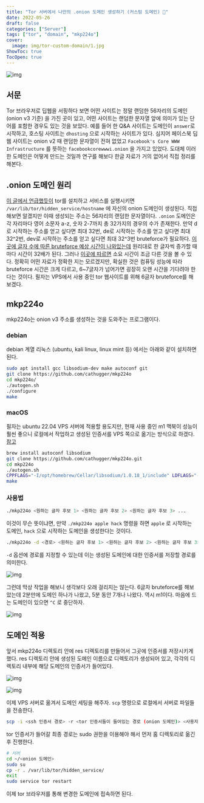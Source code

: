 ```yaml
---
title: "Tor 서버에서 나만의 .onion 도메인 생성하기 (커스텀 도메인) 🧅"
date: 2022-05-26
draft: false
categories: ["Server"]
tags: ["tor", "domain", "mkp224o"]
cover:
  image: img/tor-custom-domain/1.jpg
ShowToc: true
TocOpen: true
---
```


![img](/img/tor-custom-domain/1.jpg)

## 서문

Tor 브라우저로 딥웹을 서핑하다 보면 어떤 사이트는 정말 랜덤한 56자리의 도메인 (onion v3 기준) 을 가진 곳이 있고, 어떤 사이트는 랜덤한 문자열 앞에 의미가 있는 단어를 포함한 경우도 있는 것을 보았다. 예를 들어 한 Q&A 사이트는 도메인이 `answer`로 시작하고, 호스팅 사이트는 `dhosting` 으로 시작하는 사이트가 있다. 심지어 페이스북 딥웹 사이트는 onion v2 때 랜덤한 문자열이 전혀 없었고 `Facebook's Core WWW Infrastructure` 를 뜻하는 `facebookcorewwwi.onion` 을 가지고 있었다. 도대체 이러한 도메인은 어떻게 만드는 것일까 연구를 해보다 한글 자료가 거의 없어서 직접 정리를 해본다.

## .onion 도메인 원리

[이 글에서 언급했듯이](/posts/secret-hugo-blog) tor를 설치하고 서비스를 실행시키면 `/var/lib/tor/hidden_service/hostname` 에 자신의 onion 도메인이 생성된다. 직접 해보면 알겠지만 이때 생성되는 주소는 56자리의 랜덤한 문자열이다. `.onion` 도메인은 각 자리마다 영어 소문자 a-z, 숫자 2-7까지 총 32가지의 경우의 수가 존재한다. 만약 d로 시작하는 주소를 얻고 싶다면 최대 32번, de로 시작하는 주소를 얻고 싶다면 최대 32^2번, dev로 시작하는 주소를 얻고 싶다면 최대 32^3번 bruteforce가 필요하다. [이 곳에 글자 수에 따른 bruteforce 예상 시간이 나와있는데](https://pastebin.com/hdB8QU6z) 원리대로 한 글자씩 증가할 때 마다 시간이 32배가 된다. 그러나 [이곳에 따르면](https://leastwastefulcities.com/page-91/tor-7/#i-2) 소요 시간이 조금 다른 것을 볼 수 있다. 정확히 어떤 자료가 정확한 지는 모르겠지만, 확실한 것은 컴퓨팅 성능에 따라 bruteforce 시간은 크게 다르고, 6~7글자가 넘어가면 굉장히 오랜 시간을 기다려야 한다는 것이다. 필자는 VPS에서 사용 중인 tor 웹사이트를 위해 6글자 bruteforce를 해보겠다.

## mkp224o

mkp224o는 onion v3 주소를 생성하는 것을 도와주는 프로그램이다.

### debian

debian 계열 리눅스 (ubuntu, kali linux, linux mint 등) 에서는 아래와 같이 설치하면 된다.

```bash
sudo apt install gcc libsodium-dev make autoconf git
git clone https://github.com/cathugger/mkp224o
cd mkp224o/
./autogen.sh
./configure
make
```

### macOS

필자는 ubuntu 22.04 VPS 서버에 적용할 용도지만, 현재 사용 중인 m1 맥북이 성능이 훨씬 좋으니 로컬에서 작업하고 생성된 인증서를 VPS 쪽으로 옮기는 방식으로 하겠다. [참고](https://github.com/cathugger/mkp224o/issues/43)

```bash
brew install autoconf libsodium
git clone https://github.com/cathugger/mkp224o.git
cd mkp224o
./autogen.sh
CPPFLAGS="-I/opt/homebrew/Cellar/libsodium/1.0.18_1/include" LDFLAGS="-L/opt/homebrew/Cellar/libsodium/1.0.18_1/lib" ./configure
make
```

### 사용법

```bash
./mkp224o <원하는 글자 후보 1> <원하는 글자 후보 2> <원하는 글자 후보 3> ...
```

이것이 무슨 뜻이냐면, 만약 `./mkp224o apple hack` 명령을 하면 `apple` 로 시작하는 도메인, `hack` 으로 시작하는 도메인을 생성한다는 것이다.

```bash
./mkp224o -d <경로> <원하는 글자 후보 1> <원하는 글자 후보 2> <원하는 글자 후보 3> ...
```

`-d` 옵션에 경로를 지정할 수 있는데 이는 생성된 도메인에 대한 인증서를 저장할 경로를 의미한다.

![img](/img/tor-custom-domain/2.png)

그런데 막상 작업을 해보니 생각보다 오래 걸리지는 않는다. 6글자 bruteforce를 해보았는데 2분만에 도메인 하나가 나왔고, 5분 동안 7개나 나왔다. 역시 m1이다. 마음에 드는 도메인이 있으면 `^C` 로 중단하자.

![img](/img/tor-custom-domain/3.png)

## 도메인 적용

앞서 mkp224o 디렉토리 안에 res 디렉토리를 만들어서 그곳에 인증서를 저장시키게 했다. res 디렉토리 안에 생성된 도메인 이름으로 디렉토리가 생성되어 있고, 각각의 디렉토리 내부에 해당 도메인의 인증서가 들어있다.

![img](/img/tor-custom-domain/5.png)

![img](/img/tor-custom-domain/4.png)

이제 VPS 서버로 옮겨서 도메인 세팅을 해주자. `scp` 명령으로 로컬에서 서버로 파일들을 전송한다.

```bash
scp -i <ssh 인증서 경로> -r <tor 인증서들이 들어있는 경로 (onion 도메인)> <사용자>@<서버 ip>:/home/<사용자>
```

tor 인증서가 들어갈 최종 경로는 sudo 권한을 이용해야 해서 먼저 홈 디렉토리로 옮긴 후 진행한다.

```bash
# 서버
cd ~/<onion 도메인>
sudo su
cp -r . /var/lib/tor/hidden_service/
exit
sudo service tor restart
```

이제 tor 브라우저를 통해 변경한 도메인에 접속하면 된다.
